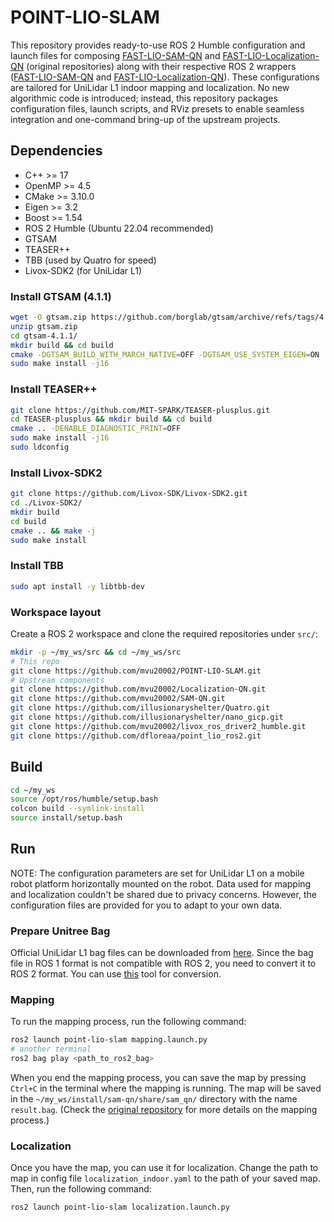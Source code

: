 # POINT-LIO-SLAM

This repository provides ready-to-use ROS 2 Humble configuration and launch files for composing [FAST-LIO-SAM-QN](https://github.com/engcang/FAST-LIO-SAM-QN) and [FAST-LIO-Localization-QN](https://github.com/engcang/FAST-LIO-Localization-QN) (original repositories) along with their respective ROS 2 wrappers ([FAST-LIO-SAM-QN](https://github.com/illusionaryshelter/FAST-LIO-SAM-QN) and [FAST-LIO-Localization-QN](https://github.com/se7oluti0n/FAST-LIO-Localization-QN)). These configurations are tailored for UniLidar L1 indoor mapping and localization. No new algorithmic code is introduced; instead, this repository packages configuration files, launch scripts, and RViz presets to enable seamless integration and one-command bring-up of the upstream projects.

## Dependencies
- C++ >= 17
- OpenMP >= 4.5
- CMake >= 3.10.0
- Eigen >= 3.2
- Boost >= 1.54
- ROS 2 Humble (Ubuntu 22.04 recommended)
- GTSAM
- TEASER++
- TBB (used by Quatro for speed)
- Livox-SDK2 (for UniLidar L1)


### Install GTSAM (4.1.1)
```bash
wget -O gtsam.zip https://github.com/borglab/gtsam/archive/refs/tags/4.1.1.zip
unzip gtsam.zip
cd gtsam-4.1.1/
mkdir build && cd build
cmake -DGTSAM_BUILD_WITH_MARCH_NATIVE=OFF -DGTSAM_USE_SYSTEM_EIGEN=ON ..
sudo make install -j16
```

### Install TEASER++
```bash
git clone https://github.com/MIT-SPARK/TEASER-plusplus.git
cd TEASER-plusplus && mkdir build && cd build
cmake .. -DENABLE_DIAGNOSTIC_PRINT=OFF
sudo make install -j16
sudo ldconfig
```
### Install Livox-SDK2
```bash
git clone https://github.com/Livox-SDK/Livox-SDK2.git
cd ./Livox-SDK2/
mkdir build
cd build
cmake .. && make -j
sudo make install
```

### Install TBB
```bash
sudo apt install -y libtbb-dev
```


### Workspace layout
Create a ROS 2 workspace and clone the required repositories under `src/`:
```bash
mkdir -p ~/my_ws/src && cd ~/my_ws/src
# This repo
git clone https://github.com/mvu20002/POINT-LIO-SLAM.git
# Upstream components
git clone https://github.com/mvu20002/Localization-QN.git
git clone https://github.com/mvu20002/SAM-QN.git
git clone https://github.com/illusionaryshelter/Quatro.git
git clone https://github.com/illusionaryshelter/nano_gicp.git
git clone https://github.com/mvu20002/livox_ros_driver2_humble.git
git clone https://github.com/dfloreaa/point_lio_ros2.git
```

## Build
```bash
cd ~/my_ws
source /opt/ros/humble/setup.bash
colcon build --symlink-install
source install/setup.bash
```

## Run

NOTE: The configuration parameters are set for UniLidar L1 on a mobile robot platform horizontally mounted on the robot. Data used for mapping and localization couldn't be shared due to privacy concerns. However, the configuration files are provided for you to adapt to your own data.

### Prepare Unitree Bag
Official UniLidar L1 bag files can be downloaded from [here](https://www.unitree.com/download/LiDAR). Since the bag file in ROS 1 format is not compatible with ROS 2, you need to convert it to ROS 2 format. You can use [this](https://github.com/rpng/rosbags) tool for conversion.


### Mapping
To run the mapping process, run the following command:
```bash
ros2 launch point-lio-slam mapping.launch.py
# another terminal
ros2 bag play <path_to_ros2_bag>
```

When you end the mapping process, you can save the map by pressing `Ctrl+C` in the terminal where the mapping is running. The map will be saved in the `~/my_ws/install/sam-qn/share/sam_qn/` directory with the name `result.bag`. (Check the [original repository](https://github.com/engcang/FAST-LIO-SAM-QN) for more details on the mapping process.)

### Localization
Once you have the map, you can use it for localization. Change the path to map in config file `localization_indoor.yaml` to the path of your saved map. Then, run the following command:

```bash
ros2 launch point-lio-slam localization.launch.py
```
 
